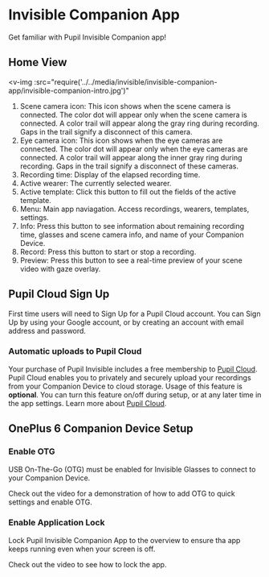 # Invisible Companion App
Get familiar with Pupil Invisible Companion app!

## Home View
<v-img 
:src="require('../../media/invisible/invisible-companion-app/invisible-companion-intro.jpg')"
></v-img>

1. Scene camera icon: This icon shows when the scene camera is connected. The color dot will appear only when the scene camera is connected. A color trail will appear along the gray ring during recording. Gaps in the trail signify a disconnect of this camera.
2. Eye camera icon: This icon shows when the eye cameras are connected. The color dot will appear only when the eye cameras are connected. A color trail will appear along the inner gray ring during recording. Gaps in the trail signify a disconnect of these cameras. 
3. Recording time: Display of the elapsed recording time.  
4. Active wearer: The currently selected wearer.
5. Active template: Click this button to fill out the fields of the active template.
6. Menu: Main app naviagation. Access recordings, wearers, templates, settings.
7. Info: Press this button to see information about remaining recording time, glasses and scene camera info, and name of your Companion Device.
8. Record: Press this button to start or stop a recording.
9. Preview: Press this button to see a real-time preview of your scene video with gaze overlay.


## Pupil Cloud Sign Up

First time users will need to Sign Up for a Pupil Cloud account. You can Sign Up by using your Google account, or by creating an account with email address and password.

### Automatic uploads to Pupil Cloud

Your purchase of Pupil Invisible includes a free membership to [Pupil Cloud](/cloud). Pupil Cloud enables you to privately and securely upload your recordings from your Companion Device to cloud storage. Usage of this feature is **optional**. You can turn this feature on/off during setup, or at any later time in the app settings. Learn more about [Pupil Cloud](/cloud).


## OnePlus 6 Companion Device Setup

### Enable OTG
USB On-The-Go (OTG) must be enabled for Invisible Glasses to connect to your Companion Device. 
    
Check out the video for a demonstration of how to add OTG to quick settings and enable OTG.

<!-- todo insert video -->

### Enable Application Lock

Lock Pupil Invisible Companion App to the overview to ensure tha app keeps running even when your screen is off.
    
Check out the video to see how to lock the app.
<!-- todo insert video -->

